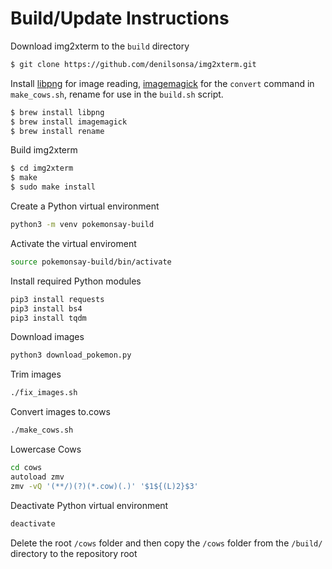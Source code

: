 # Build/Update Instructions

Download img2xterm to the `build` directory

```sh
$ git clone https://github.com/denilsonsa/img2xterm.git
```

Install [libpng](http://www.libpng.org/pub/png/libpng.html) for image reading, [imagemagick](https://imagemagick.org) for the `convert` command in `make_cows.sh`, rename for use in the `build.sh` script.

```sh
$ brew install libpng
$ brew install imagemagick
$ brew install rename
```

Build img2xterm
```sh
$ cd img2xterm
$ make
$ sudo make install
```

Create a Python virtual environment
```sh
python3 -m venv pokemonsay-build
```

Activate the virtual enviroment
```sh
source pokemonsay-build/bin/activate
```

Install required Python modules
```sh
pip3 install requests
pip3 install bs4
pip3 install tqdm
```

Download images
```sh
python3 download_pokemon.py
```

Trim images
```sh
./fix_images.sh
```

Convert images to.cows
```sh
./make_cows.sh
```

Lowercase Cows
```sh
cd cows
autoload zmv
zmv -vQ '(**/)(?)(*.cow)(.)' '$1${(L)2}$3'
```

Deactivate Python virtual environment
```sh
deactivate
```

Delete the root `/cows` folder and then copy the `/cows` folder from the `/build/` directory to the repository root